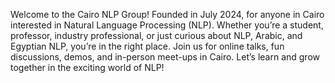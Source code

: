 Welcome to the Cairo NLP Group! Founded in July 2024, for anyone in Cairo interested in Natural Language Processing (NLP). Whether you’re a student, professor, industry professional, or just curious about NLP, Arabic, and Egyptian NLP, you’re in the right place. Join us for online talks, fun discussions, demos, and in-person meet-ups in Cairo. Let’s learn and grow together in the exciting world of NLP!

<!---
Cairo-NLP/Cairo-NLP is a ✨ special ✨ repository because its `README.md` (this file) appears on your GitHub profile.
You can click the Preview link to take a look at your changes.
--->
